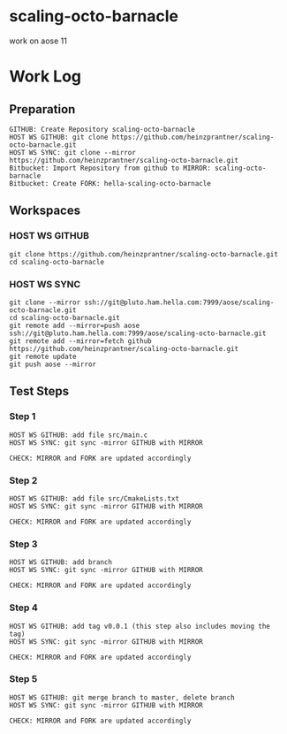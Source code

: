 # scaling-octo-barnacle

work on aose 11

# Work Log

## Preparation

    GITHUB: Create Repository scaling-octo-barnacle
    HOST WS GITHUB: git clone https://github.com/heinzprantner/scaling-octo-barnacle.git
    HOST WS SYNC: git clone --mirror https://github.com/heinzprantner/scaling-octo-barnacle.git
    Bitbucket: Import Repository from github to MIRROR: scaling-octo-barnacle
    Bitbucket: Create FORK: hella-scaling-octo-barnacle

## Workspaces

### HOST WS GITHUB

    git clone https://github.com/heinzprantner/scaling-octo-barnacle.git
    cd scaling-octo-barnacle

### HOST WS SYNC

    git clone --mirror ssh://git@pluto.ham.hella.com:7999/aose/scaling-octo-barnacle.git
    cd scaling-octo-barnacle.git
    git remote add --mirror=push aose ssh://git@pluto.ham.hella.com:7999/aose/scaling-octo-barnacle.git
    git remote add --mirror=fetch github https://github.com/heinzprantner/scaling-octo-barnacle.git
    git remote update
    git push aose --mirror

## Test Steps

### Step 1

    HOST WS GITHUB: add file src/main.c
    HOST WS SYNC: git sync -mirror GITHUB with MIRROR

    CHECK: MIRROR and FORK are updated accordingly

### Step 2

    HOST WS GITHUB: add file src/CmakeLists.txt
    HOST WS SYNC: git sync -mirror GITHUB with MIRROR

    CHECK: MIRROR and FORK are updated accordingly

### Step 3

    HOST WS GITHUB: add branch
    HOST WS SYNC: git sync -mirror GITHUB with MIRROR

    CHECK: MIRROR and FORK are updated accordingly

### Step 4

    HOST WS GITHUB: add tag v0.0.1 (this step also includes moving the tag)
    HOST WS SYNC: git sync -mirror GITHUB with MIRROR

    CHECK: MIRROR and FORK are updated accordingly

### Step 5

    HOST WS GITHUB: git merge branch to master, delete branch
    HOST WS SYNC: git sync -mirror GITHUB with MIRROR

    CHECK: MIRROR and FORK are updated accordingly
